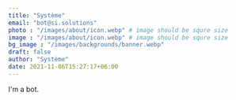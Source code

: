 ```yaml
---
title: "Système"
email: "bot@si.solutions"
photo : "/images/about/icon.webp" # image should be squre size
image : "/images/about/icon.webp" # image should be squre size
bg_image : "/images/backgrounds/banner.webp"
draft: false
author: "Système"
date: 2021-11-06T15:27:17+06:00
---
```


I'm a bot.  
